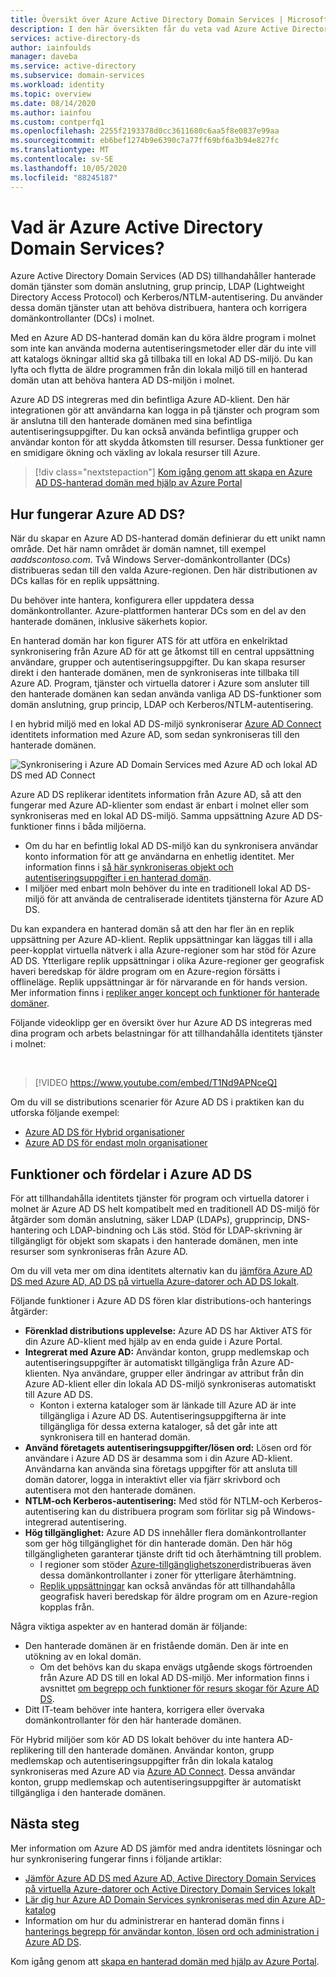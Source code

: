 ```yaml
---
title: Översikt över Azure Active Directory Domain Services | Microsoft Docs
description: I den här översikten får du veta vad Azure Active Directory Domain Services tillhandahåller och hur du använder det i din organisation för att tillhandahålla identitets tjänster till program och tjänster i molnet.
services: active-directory-ds
author: iainfoulds
manager: daveba
ms.service: active-directory
ms.subservice: domain-services
ms.workload: identity
ms.topic: overview
ms.date: 08/14/2020
ms.author: iainfou
ms.custom: contperfq1
ms.openlocfilehash: 2255f2193378d0cc3611680c6aa5f8e0837e99aa
ms.sourcegitcommit: eb6bef1274b9e6390c7a77ff69bf6a3b94e827fc
ms.translationtype: MT
ms.contentlocale: sv-SE
ms.lasthandoff: 10/05/2020
ms.locfileid: "88245187"
---
```

# <a name="what-is-azure-active-directory-domain-services"></a>Vad är Azure Active Directory Domain Services?

Azure Active Directory Domain Services (AD DS) tillhandahåller hanterade domän tjänster som domän anslutning, grup princip, LDAP (Lightweight Directory Access Protocol) och Kerberos/NTLM-autentisering. Du använder dessa domän tjänster utan att behöva distribuera, hantera och korrigera domänkontrollanter (DCs) i molnet.

Med en Azure AD DS-hanterad domän kan du köra äldre program i molnet som inte kan använda moderna autentiseringsmetoder eller där du inte vill att katalogs ökningar alltid ska gå tillbaka till en lokal AD DS-miljö. Du kan lyfta och flytta de äldre programmen från din lokala miljö till en hanterad domän utan att behöva hantera AD DS-miljön i molnet.

Azure AD DS integreras med din befintliga Azure AD-klient. Den här integrationen gör att användarna kan logga in på tjänster och program som är anslutna till den hanterade domänen med sina befintliga autentiseringsuppgifter. Du kan också använda befintliga grupper och användar konton för att skydda åtkomsten till resurser. Dessa funktioner ger en smidigare ökning och växling av lokala resurser till Azure.

> [!div class="nextstepaction"]
> [Kom igång genom att skapa en Azure AD DS-hanterad domän med hjälp av Azure Portal][tutorial-create]

## <a name="how-does-azure-ad-ds-work"></a>Hur fungerar Azure AD DS?

När du skapar en Azure AD DS-hanterad domän definierar du ett unikt namn område. Det här namn området är domän namnet, till exempel *aaddscontoso.com*. Två Windows Server-domänkontrollanter (DCs) distribueras sedan till den valda Azure-regionen. Den här distributionen av DCs kallas för en replik uppsättning.

Du behöver inte hantera, konfigurera eller uppdatera dessa domänkontrollanter. Azure-plattformen hanterar DCs som en del av den hanterade domänen, inklusive säkerhets kopior.

En hanterad domän har kon figurer ATS för att utföra en enkelriktad synkronisering från Azure AD för att ge åtkomst till en central uppsättning användare, grupper och autentiseringsuppgifter. Du kan skapa resurser direkt i den hanterade domänen, men de synkroniseras inte tillbaka till Azure AD. Program, tjänster och virtuella datorer i Azure som ansluter till den hanterade domänen kan sedan använda vanliga AD DS-funktioner som domän anslutning, grup princip, LDAP och Kerberos/NTLM-autentisering.

I en hybrid miljö med en lokal AD DS-miljö synkroniserar [Azure AD Connect][azure-ad-connect] identitets information med Azure AD, som sedan synkroniseras till den hanterade domänen.

![Synkronisering i Azure AD Domain Services med Azure AD och lokal AD DS med AD Connect](./media/active-directory-domain-services-design-guide/sync-topology.png)

Azure AD DS replikerar identitets information från Azure AD, så att den fungerar med Azure AD-klienter som endast är enbart i molnet eller som synkroniseras med en lokal AD DS-miljö. Samma uppsättning Azure AD DS-funktioner finns i båda miljöerna.

* Om du har en befintlig lokal AD DS-miljö kan du synkronisera användar konto information för att ge användarna en enhetlig identitet. Mer information finns i [så här synkroniseras objekt och autentiseringsuppgifter i en hanterad domän][synchronization].
* I miljöer med enbart moln behöver du inte en traditionell lokal AD DS-miljö för att använda de centraliserade identitets tjänsterna för Azure AD DS.

Du kan expandera en hanterad domän så att den har fler än en replik uppsättning per Azure AD-klient. Replik uppsättningar kan läggas till i alla peer-kopplat virtuella nätverk i alla Azure-regioner som har stöd för Azure AD DS. Ytterligare replik uppsättningar i olika Azure-regioner ger geografisk haveri beredskap för äldre program om en Azure-region försätts i offlineläge. Replik uppsättningar är för närvarande en för hands version. Mer information finns i [repliker anger koncept och funktioner för hanterade domäner][concepts-replica-sets].

Följande videoklipp ger en översikt över hur Azure AD DS integreras med dina program och arbets belastningar för att tillhandahålla identitets tjänster i molnet:

<br />

>[!VIDEO https://www.youtube.com/embed/T1Nd9APNceQ]

Om du vill se distributions scenarier för Azure AD DS i praktiken kan du utforska följande exempel:

* [Azure AD DS för Hybrid organisationer](scenarios.md#azure-ad-ds-for-hybrid-organizations)
* [Azure AD DS för endast moln organisationer](scenarios.md#azure-ad-ds-for-cloud-only-organizations)

## <a name="azure-ad-ds-features-and-benefits"></a>Funktioner och fördelar i Azure AD DS

För att tillhandahålla identitets tjänster för program och virtuella datorer i molnet är Azure AD DS helt kompatibelt med en traditionell AD DS-miljö för åtgärder som domän anslutning, säker LDAP (LDAPs), grupprincip, DNS-hantering och LDAP-bindning och Läs stöd. Stöd för LDAP-skrivning är tillgängligt för objekt som skapats i den hanterade domänen, men inte resurser som synkroniseras från Azure AD.

Om du vill veta mer om dina identitets alternativ kan du [jämföra Azure AD DS med Azure AD, AD DS på virtuella Azure-datorer och AD DS lokalt][compare].

Följande funktioner i Azure AD DS fören klar distributions-och hanterings åtgärder:

* **Förenklad distributions upplevelse:** Azure AD DS har Aktiver ATS för din Azure AD-klient med hjälp av en enda guide i Azure Portal.
* **Integrerat med Azure AD:** Användar konton, grupp medlemskap och autentiseringsuppgifter är automatiskt tillgängliga från Azure AD-klienten. Nya användare, grupper eller ändringar av attribut från din Azure AD-klient eller din lokala AD DS-miljö synkroniseras automatiskt till Azure AD DS.
    * Konton i externa kataloger som är länkade till Azure AD är inte tillgängliga i Azure AD DS. Autentiseringsuppgifterna är inte tillgängliga för dessa externa kataloger, så det går inte att synkronisera till en hanterad domän.
* **Använd företagets autentiseringsuppgifter/lösen ord:** Lösen ord för användare i Azure AD DS är desamma som i din Azure AD-klient. Användarna kan använda sina företags uppgifter för att ansluta till domän datorer, logga in interaktivt eller via fjärr skrivbord och autentisera mot den hanterade domänen.
* **NTLM-och Kerberos-autentisering:** Med stöd för NTLM-och Kerberos-autentisering kan du distribuera program som förlitar sig på Windows-integrerad autentisering.
* **Hög tillgänglighet:** Azure AD DS innehåller flera domänkontrollanter som ger hög tillgänglighet för din hanterade domän. Den här hög tillgängligheten garanterar tjänste drift tid och återhämtning till problem.
    * I regioner som stöder [Azure-tillgänglighetszoner][availability-zones]distribueras även dessa domänkontrollanter i zoner för ytterligare återhämtning.
    * [Replik uppsättningar][concepts-replica-sets] kan också användas för att tillhandahålla geografisk haveri beredskap för äldre program om en Azure-region kopplas från.

Några viktiga aspekter av en hanterad domän är följande:

* Den hanterade domänen är en fristående domän. Den är inte en utökning av en lokal domän.
    * Om det behövs kan du skapa envägs utgående skogs förtroenden från Azure AD DS till en lokal AD DS-miljö. Mer information finns i avsnittet [om begrepp och funktioner för resurs skogar för Azure AD DS][ forest-trusts].
* Ditt IT-team behöver inte hantera, korrigera eller övervaka domänkontrollanter för den här hanterade domänen.

För Hybrid miljöer som kör AD DS lokalt behöver du inte hantera AD-replikering till den hanterade domänen. Användar konton, grupp medlemskap och autentiseringsuppgifter från din lokala katalog synkroniseras med Azure AD via [Azure AD Connect][azure-ad-connect]. Dessa användar konton, grupp medlemskap och autentiseringsuppgifter är automatiskt tillgängliga i den hanterade domänen.

## <a name="next-steps"></a>Nästa steg

Mer information om Azure AD DS jämför med andra identitets lösningar och hur synkronisering fungerar finns i följande artiklar:

* [Jämför Azure AD DS med Azure AD, Active Directory Domain Services på virtuella Azure-datorer och Active Directory Domain Services lokalt][compare]
* [Lär dig hur Azure AD Domain Services synkroniseras med din Azure AD-katalog][synchronization]
* Information om hur du administrerar en hanterad domän finns i [hanterings begrepp för användar konton, lösen ord och administration i Azure AD DS][administration-concepts].

Kom igång genom att [skapa en hanterad domän med hjälp av Azure Portal][tutorial-create].

<!-- INTERNAL LINKS -->
[compare]: compare-identity-solutions.md
[synchronization]: synchronization.md
[tutorial-create]: tutorial-create-instance.md
[azure-ad-connect]: ../active-directory/hybrid/whatis-azure-ad-connect.md
[password-hash-sync]: ../active-directory/hybrid/how-to-connect-password-hash-synchronization.md
[availability-zones]: ../availability-zones/az-overview.md
[forest-trusts]: concepts-resource-forest.md
[administration-concepts]: administration-concepts.md
[synchronization]: synchronization.md
[concepts-replica-sets]: concepts-replica-sets.md
